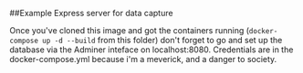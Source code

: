 ##Example Express server for data capture

Once you've cloned this image and got the containers running (```docker-compose up -d --build``` from this folder) don't forget to go and set up the database via the Adminer inteface on localhost:8080. Credentials are in the docker-compose.yml because i'm a meverick, and a  danger to society.